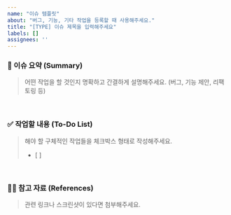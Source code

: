 ```yaml
---
name: "이슈 템플릿"
about: "버그, 기능, 기타 작업을 등록할 때 사용해주세요."
title: "[TYPE] 이슈 제목을 입력해주세요"
labels: []
assignees: ''
---
```


### **🧐 이슈 요약 (Summary)**
> 어떤 작업을 할 것인지 명확하고 간결하게 설명해주세요.
> (버그, 기능 제안, 리팩토링 등)

<br>

### **✅ 작업할 내용 (To-Do List)**
> 해야 할 구체적인 작업들을 체크박스 형태로 작성해주세요.
> - [ ] 

<br>

### **🙋🏻 참고 자료 (References)**
> 관련 링크나 스크린샷이 있다면 첨부해주세요.
